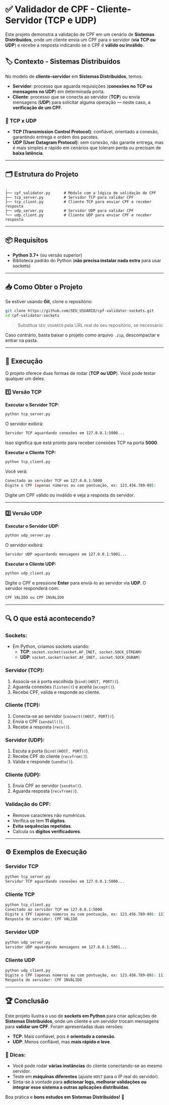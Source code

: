 # ✅ Validador de CPF - Cliente-Servidor (TCP e UDP)

Este projeto demonstra a validação de CPF em um cenário de **Sistemas Distribuídos**, onde um cliente envia um CPF para o servidor (**via TCP ou UDP**) e recebe a resposta indicando se o CPF é **válido ou inválido**.

## 🏷️ Contexto - Sistemas Distribuídos

No modelo de **cliente-servidor** em **Sistemas Distribuídos**, temos:

- **Servidor**: processo que aguarda requisições (**conexões no TCP ou mensagens no UDP**) em determinada porta.
- **Cliente**: processo que se conecta ao servidor (**TCP**) ou envia mensagens (**UDP**) para solicitar alguma operação — neste caso, a **verificação de um CPF**.

### 🔄 TCP x UDP

- **TCP (Transmission Control Protocol)**: confiável, orientado a conexão, garantindo entrega e ordem dos pacotes.
- **UDP (User Datagram Protocol)**: sem conexão, não garante entrega, mas é mais simples e rápido em cenários que toleram perda ou precisam de **baixa latência**.

---

## 🗂 Estrutura do Projeto

```
.
├── cpf_validator.py      # Módulo com a lógica de validação de CPF
├── tcp_server.py         # Servidor TCP para validar CPF
├── tcp_client.py         # Cliente TCP para enviar CPF e receber resposta
├── udp_server.py         # Servidor UDP para validar CPF
└── udp_client.py         # Cliente UDP para enviar CPF e receber resposta
```

---

## 📦 Requisitos

- **Python 3.7+** (ou versão superior)
- Biblioteca padrão do Python (**não precisa instalar nada extra** para usar sockets)

---

## 📥 Como Obter o Projeto

Se estiver usando **Git**, clone o repositório:

```bash
git clone https://github.com/SEU_USUARIO/cpf-validator-sockets.git
cd cpf-validator-sockets
```

> Substitua `SEU_USUARIO` pela URL real do seu repositório, se necessário.

Caso contrário, basta baixar o projeto como arquivo `.zip`, descompactar e entrar na pasta.

---

## 🚀 Execução

O projeto oferece duas formas de rodar (**TCP ou UDP**). Você pode testar qualquer um deles.

### 1️⃣ Versão TCP

**Executar o Servidor TCP:**

```bash
python tcp_server.py
```

O servidor exibirá:

```bash
Servidor TCP aguardando conexões em 127.0.0.1:5000...
```

Isso significa que está pronto para receber conexões TCP na porta **5000**.

**Executar o Cliente TCP:**

```bash
python tcp_client.py
```

Você verá:

```bash
Conectado ao servidor TCP em 127.0.0.1:5000
Digite o CPF (apenas números ou com pontuação, ex: 123.456.789-09):
```

Digite um CPF válido ou inválido e veja a resposta do servidor.

---

### 2️⃣ Versão UDP

**Executar o Servidor UDP:**

```bash
python udp_server.py
```

O servidor exibirá:

```bash
Servidor UDP aguardando mensagens em 127.0.0.1:5001...
```

**Executar o Cliente UDP:**

```bash
python udp_client.py
```

Digite o CPF e pressione **Enter** para enviá-lo ao servidor via **UDP**. O servidor responderá com:

```bash
CPF VÁLIDO ou CPF INVÁLIDO
```

---

## 🔍 O que está acontecendo?

### **Sockets:**
- Em Python, criamos sockets usando:
  - **TCP**: `socket.socket(socket.AF_INET, socket.SOCK_STREAM)`
  - **UDP**: `socket.socket(socket.AF_INET, socket.SOCK_DGRAM)`

### **Servidor (TCP):**
1. Associa-se à porta escolhida (`bind((HOST, PORT))`).
2. Aguarda conexões (`listen()`) e aceita (`accept()`).
3. Recebe CPF, valida e responde ao cliente.

### **Cliente (TCP):**
1. Conecta-se ao servidor (`connect((HOST, PORT))`).
2. Envia o CPF (`sendall()`).
3. Recebe a resposta (`recv()`).

### **Servidor (UDP):**
1. Escuta a porta (`bind((HOST, PORT))`).
2. Recebe CPF do cliente (`recvfrom()`).
3. Valida e responde (`sendto()`).

### **Cliente (UDP):**
1. Envia CPF ao servidor (`sendto()`).
2. Aguarda resposta (`recvfrom()`).

### **Validação do CPF:**
- Remove caracteres não numéricos.
- Verifica se tem **11 dígitos**.
- **Evita sequências repetidas**.
- Calcula os **dígitos verificadores**.

---

## ⚙️ Exemplos de Execução

### **Servidor TCP**
```bash
python tcp_server.py
Servidor TCP aguardando conexões em 127.0.0.1:5000...
```

### **Cliente TCP**
```bash
python tcp_client.py
Conectado ao servidor TCP em 127.0.0.1:5000
Digite o CPF (apenas números ou com pontuação, ex: 123.456.789-09): 12345678909
Resposta do servidor: CPF VÁLIDO
```

### **Servidor UDP**
```bash
python udp_server.py
Servidor UDP aguardando mensagens em 127.0.0.1:5001...
```

### **Cliente UDP**
```bash
python udp_client.py
Digite o CPF (apenas números ou com pontuação, ex: 123.456.789-09): 11111111111
Resposta do servidor: CPF INVÁLIDO
```

---

## 🏆 Conclusão

Este projeto ilustra o uso de **sockets em Python** para criar aplicações de **Sistemas Distribuídos**, onde um cliente e um servidor trocam mensagens para **validar um CPF**. Foram apresentadas duas versões:
- **TCP**: Mais confiável, pois é **orientado a conexão**.
- **UDP**: Menos confiável, mas **mais rápido e leve**.

### 📝 Dicas:
- Você pode rodar **várias instâncias** do cliente conectando-se ao mesmo servidor.
- Teste em **máquinas diferentes** (ajuste `HOST` para o IP real do servidor).
- Sinta-se à vontade para **adicionar logs, melhorar validações ou integrar esse sistema a outras aplicações distribuídas**.

Boa prática e **bons estudos em Sistemas Distribuídos!** 🚀
